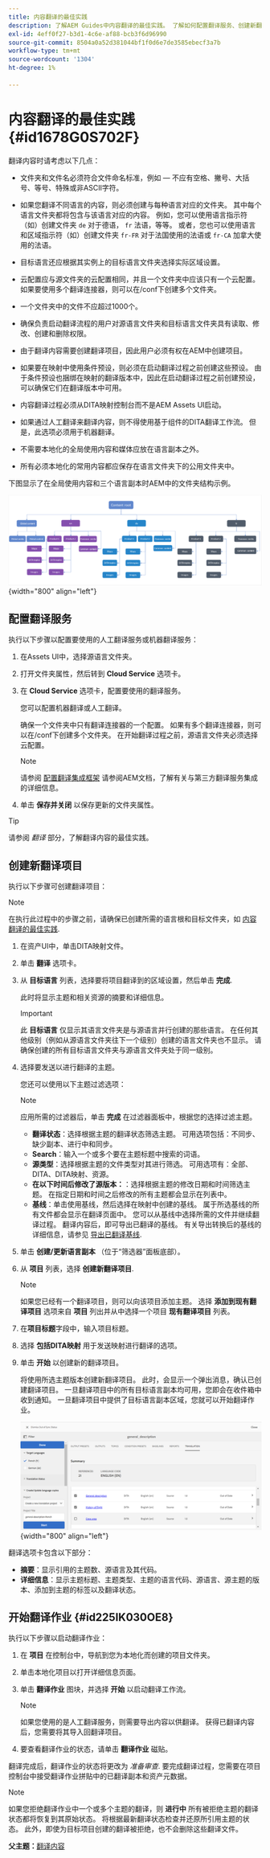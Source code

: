 ```yaml
---
title: 内容翻译的最佳实践
description: 了解AEM Guides中内容翻译的最佳实践。 了解如何配置翻译服务、创建新翻译项目以及启动翻译作业。
exl-id: 4eff0f27-b3d1-4c6e-af88-bcb3f6d96990
source-git-commit: 8504a0a52d381044bf1f0d6e7de3585ebecf3a7b
workflow-type: tm+mt
source-wordcount: '1304'
ht-degree: 1%

---
```


# 内容翻译的最佳实践 {#id1678G0S702F}

翻译内容时请考虑以下几点：

- 文件夹和文件名必须符合文件命名标准，例如 — 不应有空格、撇号、大括号、等号、特殊或非ASCII字符。

- 如果您翻译不同语言的内容，则必须创建与每种语言对应的文件夹。 其中每个语言文件夹都将包含与该语言对应的内容。 例如，您可以使用语言指示符（如）创建文件夹 `de` 对于德语， `fr` 法语，等等。 或者，您也可以使用语言和区域指示符（如）创建文件夹 `fr-FR` 对于法国使用的法语或 `fr-CA` 加拿大使用的法语。
- 目标语言还应根据其实例上的目标语言文件夹选择实际区域设置。
- 云配置应与源文件夹的云配置相同，并且一个文件夹中应该只有一个云配置。 如果要使用多个翻译连接器，则可以在/conf下创建多个文件夹。
- 一个文件夹中的文件不应超过1000个。
- 确保负责启动翻译流程的用户对源语言文件夹和目标语言文件夹具有读取、修改、创建和删除权限。
- 由于翻译内容需要创建翻译项目，因此用户必须有权在AEM中创建项目。
- 如果要在映射中使用条件预设，则必须在启动翻译过程之前创建这些预设。 由于条件预设也捆绑在映射的翻译版本中，因此在启动翻译过程之前创建预设，可以确保它们在翻译版本中可用。
- 内容翻译过程必须从DITA映射控制台而不是AEM Assets UI启动。
- 如果通过人工翻译来翻译内容，则不得使用基于组件的DITA翻译工作流。 但是，此选项必须用于机器翻译。
- 不需要本地化的全局使用内容和媒体应放在语言副本之外。
- 所有必须本地化的常用内容都应保存在语言文件夹下的公用文件夹中。

下图显示了在全局使用内容和三个语言副本时AEM中的文件夹结构示例。

![](images/aem-directory_structure.png){width="800" align="left"}

## 配置翻译服务

执行以下步骤以配置要使用的人工翻译服务或机器翻译服务：

1. 在Assets UI中，选择源语言文件夹。

1. 打开文件夹属性，然后转到 **Cloud Service** 选项卡。

1. 在 **Cloud Service** 选项卡，配置要使用的翻译服务。

   您可以配置机器翻译或人工翻译。

   确保一个文件夹中只有翻译连接器的一个配置。 如果有多个翻译连接器，则可以在/conf下创建多个文件夹。 在开始翻译过程之前，源语言文件夹必须选择云配置。

   >[!NOTE]
   >
   > 请参阅 [配置翻译集成框架](https://experienceleague.adobe.com/docs/experience-manager-cloud-service/sites/administering/reusing-content/translation/integration-framework.html?lang=en) 请参阅AEM文档，了解有关与第三方翻译服务集成的详细信息。

1. 单击 **保存并关闭** 以保存更新的文件夹属性。


>[!TIP]
>
> 请参阅 *翻译* 部分，了解翻译内容的最佳实践。

## 创建新翻译项目

执行以下步骤可创建翻译项目：

>[!NOTE]
>
> 在执行此过程中的步骤之前，请确保已创建所需的语言根和目标文件夹，如 [内容翻译的最佳实践](#id1678G0S702F).

1. 在资产UI中，单击DITA映射文件。

1. 单击 **翻译** 选项卡。

1. 从 **目标语言** 列表，选择要将项目翻译到的区域设置，然后单击 **完成**.

   此时将显示主题和相关资源的摘要和详细信息。

   >[!IMPORTANT]
   >
   > 此 **目标语言** 仅显示其语言文件夹是与源语言并行创建的那些语言。 在任何其他级别（例如从源语言文件夹往下一个级别）创建的语言文件夹也不显示。 请确保创建的所有目标语言文件夹与源语言文件夹处于同一级别。

1. 选择要发送以进行翻译的主题。

   您还可以使用以下主题过滤选项：

   >[!NOTE]
   >
   > 应用所需的过滤器后，单击 **完成** 在过滤器面板中，根据您的选择过滤主题。

   - **翻译状态**：选择根据主题的翻译状态筛选主题。 可用选项包括：不同步、缺少副本、进行中和同步。
   - **Search**：输入一个或多个要在主题标题中搜索的词语。
   - **源类型**：选择根据主题的文件类型对其进行筛选。 可用选项有：全部、DITA、DITA映射、资源。
   - **在以下时间后修改了源版本：**：选择根据主题的修改日期和时间筛选主题。 在指定日期和时间之后修改的所有主题都会显示在列表中。
   - **基线**：单击使用基线，然后选择在映射中创建的基线。 属于所选基线的所有文件都会显示在翻译页面中。 您可以从基线中选择所需的文件并继续翻译过程。 翻译内容后，即可导出已翻译的基线。 有关导出转换后的基线的详细信息，请参见 [导出已翻译基线](generate-output-use-baseline-for-publishing.md#id196SE600GHS).
1. 单击 **创建/更新语言副本** （位于“筛选器”面板底部）。

1. 从 **项目** 列表，选择 **创建新翻译项目**.

   >[!NOTE]
   >
   > 如果您已经有一个翻译项目，则可以向该项目添加主题。 选择 **添加到现有翻译项目** 选项来自 **项目** 列出并从中选择一个项目 **现有翻译项目** 列表。

1. 在&#x200B;**项目标题**&#x200B;字段中，输入项目标题。

1. 选择 **包括DITA映射** 用于发送映射进行翻译的选项。
1. 单击 **开始** 以创建新的翻译项目。

   将使用所选主题版本创建新翻译项目。 此时，会显示一个弹出消息，确认已创建翻译项目。 一旦翻译项目中的所有目标语言副本均可用，您即会在收件箱中收到通知。 一旦翻译项目中提供了目标语言副本区域，您就可以开始翻译作业。

   ![](images/status-translation-uuid.png){width="800" align="left"}


翻译选项卡包含以下部分：

- **摘要**：显示引用的主题数、源语言及其代码。
- **详细信息**：显示主题标题、主题类型、主题的语言代码、源语言、源主题的版本、添加到主题的标签以及翻译状态。




## 开始翻译作业 {#id225IK030OE8}

执行以下步骤以启动翻译作业：

1. 在 **项目** 在控制台中，导航到您为本地化而创建的项目文件夹。

1. 单击本地化项目以打开详细信息页面。

1. 单击 **翻译作业** 图块，并选择 **开始** 以启动翻译工作流。

   >[!NOTE]
   >
   > 如果您使用的是人工翻译服务，则需要导出内容以供翻译。 获得已翻译内容后，您需要将其导入回翻译项目。

1. 要查看翻译作业的状态，请单击 **翻译作业** 磁贴。


翻译完成后，翻译作业的状态将更改为 *准备审查*. 要完成翻译过程，您需要在项目控制台中接受翻译作业拼贴中的已翻译副本和资产元数据。

>[!NOTE]
>
> 如果您拒绝翻译作业中一个或多个主题的翻译，则 **进行中** 所有被拒绝主题的翻译状态都将恢复到其原始状态。 将根据最新翻译状态检查并还原所引用主题的状态。 此外，即使为目标项目创建的翻译被拒绝，也不会删除这些翻译文件。

**父主题：**[&#x200B;翻译内容](translation.md)
